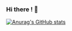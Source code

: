### Hi there ! :wave:
[![Anurag's GitHub stats](https://github-readme-stats.vercel.app/api?username=Nawoth-th)](https://github.com/anuraghazra/github-readme-stats)
